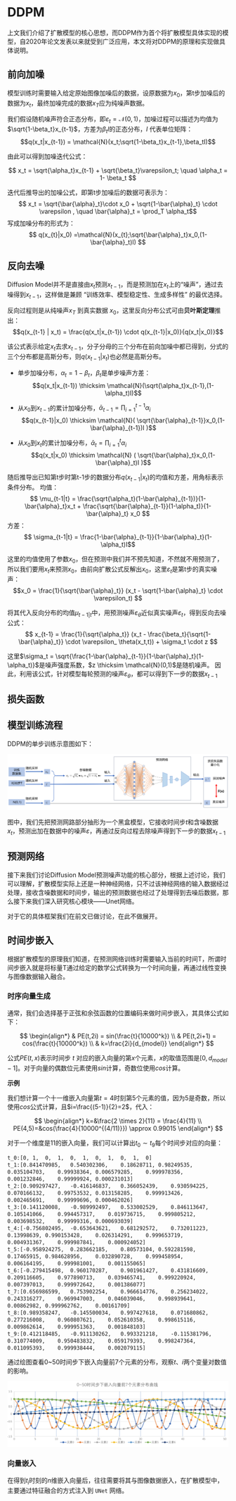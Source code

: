 # DDPM

上文我们介绍了扩散模型的核心思想，而DDPM作为首个将扩散模型具体实现的模型，自2020年论文发表以来就受到广泛应用，本文将对DDPM的原理和实现做具体说明。

## 前向加噪

模型训练时需要输入给定原始图像加噪后的数据，设原数据为$x_0$，第t步加噪后的数据为$x_t$，最终加噪完成的数据$x_T$应为纯噪声数据。

我们假设随机噪声符合正态分布，即$\varepsilon_t = \mathcal{N}(0,1)$，加噪过程可以描述为均值为$\sqrt{1-\beta_t}x_{t-1}$，方差为$\beta_tI$的正态分布，$I$ 代表单位矩阵：
$$q(x_t|x_{t-1}) = \mathcal{N}(x_t;\sqrt{1-\beta_t}x_{t-1},\beta_tI)$$

由此可以得到加噪迭代公式：

$$
x_t = \sqrt{\alpha_t}x_{t-1} + \sqrt{\beta_t}\varepsilon_t; \quad \alpha_t = 1- \beta_t
$$


迭代后推导出的加噪公式，即第t步加噪后的数据可表示为：
$$ x_t = \sqrt{\bar{\alpha}_t}\cdot x_0 + \sqrt{1-\bar{\alpha}_t} \cdot \varepsilon , \quad \bar{\alpha}_t = \prod_T \alpha_t$$
写成加噪分布的形式为：
$$
q(x_{t}|x_0) =\mathcal{N}(x_{t};\sqrt{\bar{\alpha}_t}x_0,(1-\bar{\alpha}_t)I)
$$

## 反向去噪

Diffusion Model并不是直接由$x_t$预测$x_{t-1}$，而是预测加在$x_t$上的“噪声”，通过去噪得到$x_{t-1}$，这样做是兼顾 “训练效率、模型稳定性、生成多样性” 的最优选择。

反向过程则是从纯噪声$x_T$ 到真实数据 $x_0$，这里反向分布公式可由**贝叶斯定理**推出：
$$q(x_{t-1} | x_t) = \frac{q(x_t|x_{t-1}) \cdot q(x_{t-1}|x_0)}{q(x_t|x_0)}$$

该公式表示给定$x_t$去求$x_{t-1}$，分子分母的三个分布在前向加噪中都已得到，分式的三个分布都是高斯分布，则$q(x_{t-1} | x_t)$也必然是高斯分布。

- 单步加噪分布，$\alpha_t=1-\beta_t$，$\beta_t$是单步噪声方差：
  $$q(x_t|x_{t-1}) \thicksim \mathcal{N}(\sqrt{\alpha_t}x_{t-1},(1-\alpha_t)I)$$

- 从$x_0$到$x_{t-1}$的累计加噪分布，$\bar{\alpha}_{t-1} = \prod\nolimits_{i=1}^{t-1} \alpha_i$
  $$q(x_{t-1}|x_0) \thicksim \mathcal{N}( \sqrt{\bar{\alpha}_{t-1}}x_0,(1-\bar{\alpha}_{t-1})I )$$

- 从$x_0$到$x_t$的累计加噪分布，$\bar{\alpha}_t = \prod\nolimits_{i=1}^t \alpha_i$
  $$q(x_t|x_0) \thicksim \mathcal{N} ( \sqrt{\bar{\alpha}_t}x_0,(1-\bar{\alpha}_t)I )$$


随后推导出已知第t步时第t-1步的数据分布$q(x_{t-1}|x_t)$的均值和方差，用角标表示条件分布。
均值：
$$ \mu_{t-1|t} = \frac{\sqrt{\alpha_t}(1-\bar{\alpha}_{t-1})}{1-\bar{\alpha}_t}x_t + \frac{\sqrt{\bar{\alpha}_{t-1}}(1-\alpha_t)}{1-\bar{\alpha}_t} x_0 $$
方差：
$$ \sigma_{t-1|t} = \frac{1-\bar{\alpha}_{t-1}}{1-\bar{\alpha}_t}(1-\alpha_t)I$$

这里的均值使用了参数$x_0$，但在预测中我们并不预先知道，不然就不用预测了，所以我们要用$x_t$来预测$x_0$，由前向扩散公式反解出$x_0$，这里$\varepsilon_t$是第t步的真实噪声：
$$x_0 = \frac{1}{\sqrt{\bar{\alpha}_t}} (x_t - \sqrt{1-\bar{\alpha}_t} \cdot \varepsilon_t) $$

将其代入反向分布的均值$\mu_{t-1|t}$中，用预测噪声$\varepsilon_ \theta$近似真实噪声$\varepsilon_t$，得到反向去噪公式：
$$ x_{t-1} = \frac{1}{\sqrt{\alpha_t}} (x_t - \frac{\beta_t}{\sqrt{1-\bar{\alpha}_t}} \cdot \varepsilon_ \theta(x_t,t)) + \sigma_t \cdot z $$


这里$\sigma_t = \sqrt{\frac{1-\bar{\alpha}_{t-1}}{1-\bar{\alpha}_t}(1-\alpha_t)}$是噪声强度系数，$z \thicksim \mathcal{N}(0,1)$是随机噪声。
因此，利用该公式，针对模型每轮预测的噪声$\varepsilon_ \theta$，都可以得到下一步的数据$x_{t-1}$


## 损失函数



## 模型训练流程

DDPM的单步训练示意图如下：

![](1.1.svg)

图中，我们先把预测网路部分抽形为一个黑盒模型，它接收时间步$t$和含噪数据$x_t$，预测出加在数据中的噪声$\varepsilon$，再通过反向过程去除噪声得到下一步的数据$x_{t-1}$


## 预测网络

接下来我们讨论Diffusion Model预测噪声功能的核心部分，根据上述讨论，我们可以理解，扩散模型实际上还是一种神经网络，只不过该神经网络的输入数据经过处理，接收含噪数据和时间步，输出的预测数据也经过了处理得到去噪后数据，那么接下来我们深入研究核心模块——Unet网络。

对于它的具体框架我们在前文已做讨论，在此不做展开。

## 时间步嵌入

根据扩散模型的原理我们知道，在预测网络训练时需要输入当前的时间T，所谓时间步嵌入就是将标量T通过给定的数学公式转换为一个时间向量，再通过线性变换与图像数据输入融合。

### 时序向量生成

通常，我们会选择基于正弦和余弦函数的位置编码来做时间步嵌入，其具体公式如下：

$$
\begin{align*}
& PE(t,2i) = sin(\frac{t}{10000^k}) \\
& PE(t,2i+1) = cos(\frac{t}{10000^k}) \\
& k=\frac{2i}{d_{model}}
\end{align*}
$$

公式$PE(t,x)$表示时间步 $t$ 对应的嵌入向量的第$x$个元素，$x$的取值范围是$[0, d_{model}-1]$。对于向量的偶数位元素使用$sin$计算，奇数位使用$cos$计算。

**示例**

我们想计算一个十一维嵌入向量第$t=4$时刻第$5$个元素的值，因为$5$是奇数，所以使用$cos$公式计算，且$i=\frac{(5-1)}{2}=2$，代入：

$$
\begin{align*}
k=&\frac{2 \times 2}{11} = \frac{4}{11} \\
PE(4,5)=&cos(\frac{4}{10000^{(4/11)}}) \approx 0.99015
\end{align*}
$$


对于一个维度是11的嵌入向量，我们可以计算出$t_0 \sim t_9$每个时间步对应的向量：

```
t_0:[0,	1,	0,	1,	0,	1,	0,	1,	0,	1,	0]
t_1:[0.841470985,	0.540302306,	0.18628711,	0.98249535,	0.035104703,	0.99938364,	0.006579285,	0.999978356,	0.001232846,	0.99999924,	0.000231013]
t_2:[0.909297427,	-0.416146837,	0.366052439,	0.930594225,	0.070166132,	0.99753532,	0.013158285,	0.999913426,	0.002465691,	0.99999696,	0.000462026]
t_3:[0.141120008,	-0.989992497,	0.533002529,	0.846113647,	0.105141066,	0.994457317,	0.019736715,	0.999805212,	0.003698532,	0.99999316,	0.000693039]
t_4:[-0.756802495,	-0.653643621,	0.681292572,	0.732011223,	0.13998639,	0.990153428,	0.026314291,	0.999653719,	0.004931367,	0.999987841,	0.000924052]
t_5:[-0.958924275,	0.283662185,	0.80573104,	0.592281598,	0.17465915,	0.984628956,	0.032890728,	0.999458954,	0.006164195,	0.999981001,	0.001155065]
t_6:[-0.279415498,	0.960170287,	0.901961427,	0.431816609,	0.209116605,	0.977890713,	0.039465741,	0.999220924,	0.007397013,	0.999972642,	0.001386077]
t_7:[0.656986599,	0.753902254,	0.966614776,	0.256234022,	0.243316277,	0.969947003,	0.046039046,	0.998939641,	0.00862982,	0.999962762,	0.00161709]
t_8:[0.989358247,	-0.145500034,	0.997427618,	0.071680862,	0.277216008,	0.960807621,	0.052610358,	0.998615116,	0.009862614,	0.999951363,	0.001848103]
t_9:[0.412118485,	-0.911130262,	0.993321218,	-0.115381796,	0.310774009,	0.950483832,	0.059179393,	0.998247364,	0.011095393,	0.999938444,	0.002079115]
```
通过绘图查看0~50时间步下嵌入向量前7个元素的分布，观察$t、i$两个变量对数值的影响。

![](嵌入向量.svg)

### 向量嵌入

在得到$t_i$时刻的$n$维嵌入向量后，往往需要将其与图像数据嵌入，在扩散模型中，主要通过特征融合的方式注入到 `UNet` 网络。